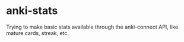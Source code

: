 # anki-stats
Trying to make basic stats available through the anki-connect API, like mature cards, streak, etc.
